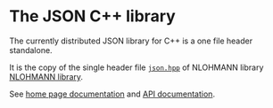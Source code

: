 # The JSON C++ library

The currently distributed JSON library for C++ is a one file header standalone.

It is the copy of the single header file [`json.hpp`](https://github.com/nlohmann/json/blob/develop/single_include/nlohmann/json.hpp) of NLOHMANN library 
[NLOHMANN library](https://github.com/nlohmann/json).

See [home page documentation](https://json.nlohmann.me/) and [API documentation](https://json.nlohmann.me/api/basic_json/).

